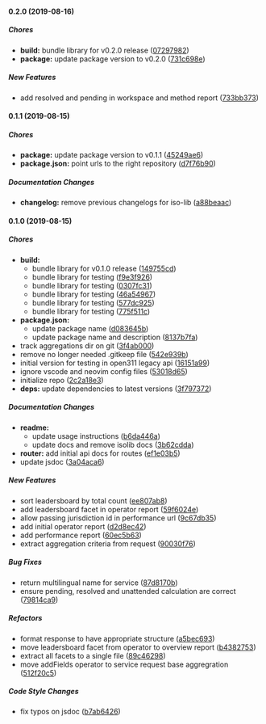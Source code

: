 #### 0.2.0 (2019-08-16)

##### Chores

* **build:**  bundle library for v0.2.0 release ([07297982](https://github.com/anzalab/majifix-analytics/commit/07297982f958d880cd38675f33212d64b26e2739))
* **package:**  update package version to v0.2.0 ([731c698e](https://github.com/anzalab/majifix-analytics/commit/731c698e836b09156814c6bc1ea82cd9b0f8aa35))

##### New Features

*  add resolved and pending in workspace and method report ([733bb373](https://github.com/anzalab/majifix-analytics/commit/733bb373bddccce558844ad7b0f811d5a6e4ffce))

#### 0.1.1 (2019-08-15)

##### Chores

* **package:**  update package version to v0.1.1 ([45249ae6](https://github.com/anzalab/majifix-analytics/commit/45249ae656ed4c70d53fa7181124664e742e71f8))
* **package.json:**  point urls to the right repository ([d7f76b90](https://github.com/anzalab/majifix-analytics/commit/d7f76b9064b2de4da75cc883c22a1d22ac90cfdf))

##### Documentation Changes

* **changelog:**  remove previous changelogs for iso-lib ([a88beaac](https://github.com/anzalab/majifix-analytics/commit/a88beaacd675708cf60507ba51c111474018e20c))

#### 0.1.0 (2019-08-15)

##### Chores

* **build:**
  *  bundle library for v0.1.0 release ([149755cd](https://github.com/lykmapipo/iso-lib-starter/commit/149755cd628b7bcb8e11f7cfae84ea036d81f6f4))
  *  bundle library for testing ([f9e3f926](https://github.com/lykmapipo/iso-lib-starter/commit/f9e3f92635fbbb8a5d4dd19b22d046051b808c83))
  *  bundle library for testing ([0307fc31](https://github.com/lykmapipo/iso-lib-starter/commit/0307fc3173460b5d8b2fc0ac0bea25651af391e7))
  *  bundle library for testing ([46a54967](https://github.com/lykmapipo/iso-lib-starter/commit/46a54967d5958d6fc8ee2205a9f1486957b5fb91))
  *  bundle library for testing ([577dc925](https://github.com/lykmapipo/iso-lib-starter/commit/577dc925fd17e0dcc4ad3156707ebab71f9214c8))
  *  bundle library for testing ([775f511c](https://github.com/lykmapipo/iso-lib-starter/commit/775f511cf212a23faedc166b1edf3cacc923d184))
* **package.json:**
  *  update package name ([d083645b](https://github.com/lykmapipo/iso-lib-starter/commit/d083645b98cc8469e57c4ab7d4381d695f4d646e))
  *  update package name and description ([8137b7fa](https://github.com/lykmapipo/iso-lib-starter/commit/8137b7fa52d24a8bed2d140f164757068d8eb39c))
*  track aggregations dir on git ([3f4ab000](https://github.com/lykmapipo/iso-lib-starter/commit/3f4ab0000e6f2580eb4e43b8c00446d445e38af5))
*  remove no longer needed .gitkeep file ([542e939b](https://github.com/lykmapipo/iso-lib-starter/commit/542e939bd15a0aca1f3fdc4057e2217a7853774e))
*  initial version for testing in open311 legacy api ([16151a99](https://github.com/lykmapipo/iso-lib-starter/commit/16151a99047156f1f7cf749ed35465d197ab25eb))
*  ignore vscode and neovim config files ([53018d65](https://github.com/lykmapipo/iso-lib-starter/commit/53018d652d0d11095a9939d856c7717fec79454c))
*  initialize repo ([2c2a18e3](https://github.com/lykmapipo/iso-lib-starter/commit/2c2a18e39212c4d6b7fbce325adadd1ddf2c872a))
* **deps:**  update dependencies to latest versions ([3f797372](https://github.com/lykmapipo/iso-lib-starter/commit/3f797372d1fcb68403d16c2aa6839796312ec941))

##### Documentation Changes

* **readme:**
  *  update usage instructions ([b6da446a](https://github.com/lykmapipo/iso-lib-starter/commit/b6da446a4bc7b831f87ba3ed3181885c6a94a101))
  *  update docs and remove isolib docs ([3b62cdda](https://github.com/lykmapipo/iso-lib-starter/commit/3b62cddac1498caccecfd671f0a295d2db2ae472))
* **router:**  add initial api docs for routes ([ef1e03b5](https://github.com/lykmapipo/iso-lib-starter/commit/ef1e03b52bcbf5b266dc0c7f657e70e0d50c1c70))
*  update jsdoc ([3a04aca6](https://github.com/lykmapipo/iso-lib-starter/commit/3a04aca64c4e6d98724f835cf80fa9325fa7b1f0))

##### New Features

*  sort leadersboard by total count ([ee807ab8](https://github.com/lykmapipo/iso-lib-starter/commit/ee807ab86af9b6cc3539bab63e0c1d4155108b27))
*  add leadersboard facet in operator report ([59f6024e](https://github.com/lykmapipo/iso-lib-starter/commit/59f6024e351b788eb21bec8c651a60dabcfd5d7b))
*  allow passing jurisdiction id in performance url ([9c67db35](https://github.com/lykmapipo/iso-lib-starter/commit/9c67db350fd320e8b991da951a8fee684e454fd8))
*  add initial operator report ([d2d8ec42](https://github.com/lykmapipo/iso-lib-starter/commit/d2d8ec42ee5c3ccbf36870793adc53648e5e6b57))
*  add performance report ([60ec5b63](https://github.com/lykmapipo/iso-lib-starter/commit/60ec5b6347024e19906bc6de98d26bf38ac43178))
*  extract aggregation criteria from request ([90030f76](https://github.com/lykmapipo/iso-lib-starter/commit/90030f76416c060a015966d7a8e7f819a3f104d6))

##### Bug Fixes

*  return multilingual name for service ([87d8170b](https://github.com/lykmapipo/iso-lib-starter/commit/87d8170b4fbecdc5dff2635c7cf24240714784ed))
*  ensure pending, resolved and unattended calculation are correct ([79814ca9](https://github.com/lykmapipo/iso-lib-starter/commit/79814ca92f9c6005f945434304ff88b047bd376e))

##### Refactors

*  format response to have appropriate structure ([a5bec693](https://github.com/lykmapipo/iso-lib-starter/commit/a5bec693abd2cf22266742d2740d06c482661c7e))
*  move leadersboard facet from operator to overview report ([b4382753](https://github.com/lykmapipo/iso-lib-starter/commit/b438275356f13e1d2e483f615a90b1bcdf42a01b))
*  extract all facets to a single file ([89c46298](https://github.com/lykmapipo/iso-lib-starter/commit/89c4629818485cec0505281a7a666fae1190a3f3))
*  move addFields operator to service request base aggregration ([512f20c5](https://github.com/lykmapipo/iso-lib-starter/commit/512f20c52593a3e7cba0df4352c926d5a6ec3388))

##### Code Style Changes

*  fix typos on jsdoc ([b7ab6426](https://github.com/lykmapipo/iso-lib-starter/commit/b7ab642688efad3b54044f6e7364cae8cf093ea1))
